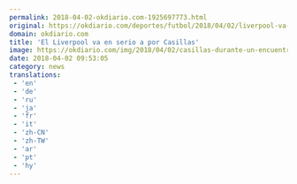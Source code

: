 ```yaml
---
permalink: 2018-04-02-okdiario.com-1925697773.html
original: https://okdiario.com/deportes/futbol/2018/04/02/liverpool-va-serio-casillas-2051199
domain: okdiario.com
title: 'El Liverpool va en serio a por Casillas'
image: https://okdiario.com/img/2018/04/02/casillas-durante-un-encuentro-con-el-oporto-getty.jpg
date: 2018-04-02 09:53:05
category: news
translations: 
 - 'en'
 - 'de'
 - 'ru'
 - 'ja'
 - 'fr'
 - 'it'
 - 'zh-CN'
 - 'zh-TW'
 - 'ar'
 - 'pt'
 - 'hy'
---
```


